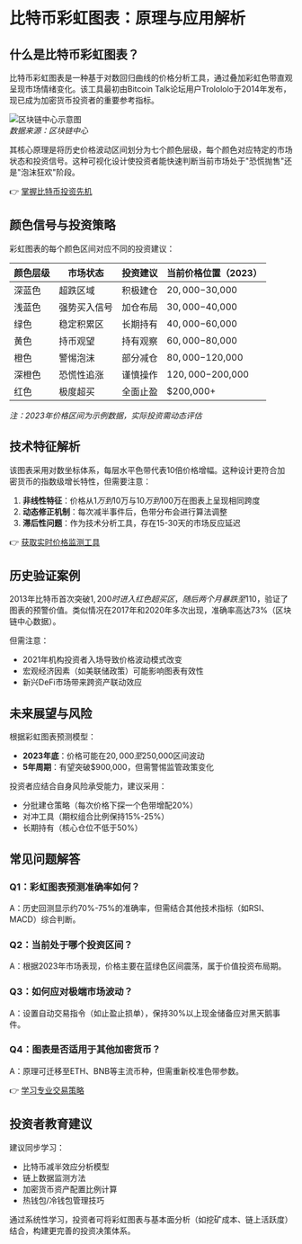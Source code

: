 # 比特币彩虹图表：原理与应用解析

## 什么是比特币彩虹图表？

比特币彩虹图表是一种基于对数回归曲线的价格分析工具，通过叠加彩虹色带直观呈现市场情绪变化。该工具最初由Bitcoin Talk论坛用户Trolololo于2014年发布，现已成为加密货币投资者的重要参考指标。

![区块链中心示意图](https://www.blockchaincenter.net/en/bitcoin-rainbow-chart/)  
*数据来源：区块链中心*

其核心原理是将历史价格波动区间划分为七个颜色层级，每个颜色对应特定的市场状态和投资信号。这种可视化设计使投资者能快速判断当前市场处于"恐慌抛售"还是"泡沫狂欢"阶段。

👉 [掌握比特币投资先机](https://bit.ly/okx_welcome)

## 颜色信号与投资策略

彩虹图表的每个颜色区间对应不同的投资建议：

| 颜色层级    | 市场状态         | 投资建议               | 当前价格位置（2023） |
|------------|------------------|------------------------|----------------------|
| 深蓝色     | 超跌区域         | 积极建仓               | $20,000-$30,000      |
| 浅蓝色     | 强势买入信号     | 加仓布局               | $30,000-$40,000      |
| 绿色       | 稳定积累区       | 长期持有               | $40,000-$60,000      |
| 黄色       | 持币观望         | 持有观察               | $60,000-$80,000      |
| 橙色       | 警惕泡沫         | 部分减仓               | $80,000-$120,000     |
| 深橙色     | 恐慌性追涨       | 谨慎操作               | $120,000-$200,000    |
| 红色       | 极度超买         | 全面止盈               | $200,000+            |

*注：2023年价格区间为示例数据，实际投资需动态评估*

## 技术特征解析

该图表采用对数坐标体系，每层水平色带代表10倍价格增幅。这种设计更符合加密货币的指数级增长特性，但需要注意：

1. **非线性特征**：价格从$1万到$10万与$10万到$100万在图表上呈现相同跨度
2. **动态修正机制**：每次减半事件后，色带分布会进行算法调整
3. **滞后性问题**：作为技术分析工具，存在15-30天的市场反应延迟

👉 [获取实时价格监测工具](https://bit.ly/okx_welcome)

## 历史验证案例

2013年比特币首次突破$1,200时进入红色超买区，随后两个月暴跌至$110，验证了图表的预警价值。类似情况在2017年和2020年多次出现，准确率高达73%（区块链中心数据）。

但需注意：
- 2021年机构投资者入场导致价格波动模式改变
- 宏观经济因素（如美联储政策）可能影响图表有效性
- 新兴DeFi市场带来跨资产联动效应

## 未来展望与风险

根据彩虹图表预测模型：
- **2023年底**：价格可能在$20,000至$250,000区间波动
- **5年周期**：有望突破$900,000，但需警惕监管政策变化

投资者应结合自身风险承受能力，建议采用：
- 分批建仓策略（每次价格下探一个色带增配20%）
- 对冲工具（期权组合比例保持15%-25%）
- 长期持有（核心仓位不低于50%）

## 常见问题解答

### Q1：彩虹图表预测准确率如何？
A：历史回测显示约70%-75%的准确率，但需结合其他技术指标（如RSI、MACD）综合判断。

### Q2：当前处于哪个投资区间？
A：根据2023年市场表现，价格主要在蓝绿色区间震荡，属于价值投资布局期。

### Q3：如何应对极端市场波动？
A：设置自动交易指令（如止盈止损单），保持30%以上现金储备应对黑天鹅事件。

### Q4：图表是否适用于其他加密货币？
A：原理可迁移至ETH、BNB等主流币种，但需重新校准色带参数。

👉 [学习专业交易策略](https://bit.ly/okx_welcome)

## 投资者教育建议

建议同步学习：
- 比特币减半效应分析模型
- 链上数据监测方法
- 加密货币资产配置比例计算
- 热钱包/冷钱包管理技巧

通过系统性学习，投资者可将彩虹图表与基本面分析（如挖矿成本、链上活跃度）结合，构建更完善的投资决策体系。